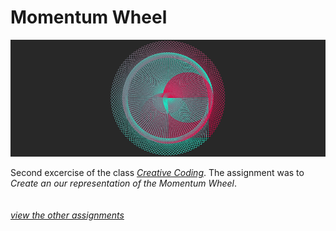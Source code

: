 # Momentum Wheel

![MomentumWheel](https://github.com/chiarariente/momentumWheel/blob/master/img/header.gif?raw=true)

Second excercise of the class [*Creative Coding*](https://github.com/drawwithcode). The assignment was to *Create an our representation of the Momentum Wheel*.
<br>
<br>
<br>
[*view the other assignments*](https://github.com/chiarariente?tab=repositories)

